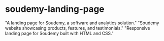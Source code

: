# soudemy-landing-page
"A landing page for Soudemy, a software and analytics solution." "Soudemy website showcasing products, features, and testimonials." "Responsive landing page for Soudemy built with HTML and CSS."
